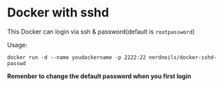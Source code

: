 # Docker with sshd

This Docker can login via ssh & password(default is `rootpassword`)

Usage:

    docker run -d --name youdockername -p 2222:22 nerdneils/docker-sshd-passwd

**Remenber to change the default password when you first login**
